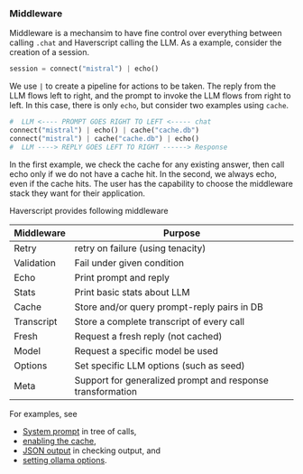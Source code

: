 

### Middleware

Middleware is a mechansim to have fine control over everything between
calling `.chat` and Haverscript calling the LLM.
As a example, consider the creation of a session.

```python
session = connect("mistral") | echo()
```

We use `|` to create a pipeline for actions to be taken.
The reply from the LLM flows left to right, and the prompt
to invoke the LLM flows from right to left. In this case,
there is only `echo`, but consider two examples using `cache`.

```python
#  LLM <---- PROMPT GOES RIGHT TO LEFT <----- chat
connect("mistral") | echo() | cache("cache.db") 
connect("mistral") | cache("cache.db") | echo() 
#  LLM ----> REPLY GOES LEFT TO RIGHT ------> Response
```

In the first example, we check the cache for any existing answer, then call echo
only if we do not have a cache hit. In the second, we always echo, even if the
cache hits. The user has the capability to choose the middleware stack they want
for their application.

Haverscript provides following middleware

| Middleware | Purpose |
|------------|---------|
| Retry      | retry on failure (using tenacity) |
| Validation | Fail under given condition |
| Echo       | Print prompt and reply |
| Stats      | Print basic stats about LLM |
| Cache      | Store and/or query prompt-reply pairs in DB |
| Transcript | Store a complete transcript of every call |
| Fresh      | Request a fresh reply (not cached) |
| Model      | Request a specific model be used |
| Options    | Set specific LLM options (such as seed) |
| Meta       | Support for generalized prompt and response transformation |

For examples, see

* [System prompt](examples/tree_of_calls/README.md) in tree of calls,
* [enabling the cache](examples/cache/README.md), 
* [JSON output](examples/check/README.md) in checking output, and
* [setting ollama options](examples/options/README.md).
